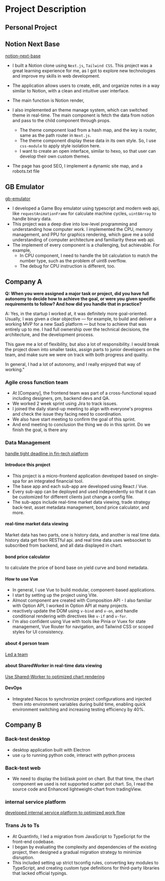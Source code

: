 # Project Description

## Personal Project

## Notion Next Base

[notion-next-base](https://github.com/czgaotian/notion-next-base)

- I built a Notion clone using `Next.js`, `Tailwind CSS`. This project was a great learning experience for me, as I got to explore new technologies and improve my skills in web development.
- The application allows users to create, edit, and organize notes in a way similar to Notion, with a clean and intuitive user interface.
- The main function is Notion render,
- I also implemented an theme manage system, which can switched theme in real-time. The main component is fetch the data from notion and pass to the child component through props.

  - The theme component load from a hash map, and the key is router, same as the path router in `Next.js`.
  - The theme component display these data in its own style. So, I use `css-module` to apply style isolation here.
  - I want to create an open interface, similar to hexo, so that user can develop their own custom themes.

- The page has good SEO, I implement a dynamic site map, and a robots.txt file

## GB Emulator

[gb-emulator](https://github.com/czgaotian/gbemu)

- I developed a Game Boy emulator using typescript and modern web api, like `requestAnimationFrame` for calculate machine cycles, `uint8Array` to handle binary data.
- This project was a deep dive into low-level programming and understanding how computer work. I implemented the CPU, memory management, and PPU for graphics rendering, which gave me a solid understanding of computer architecture and familiarity these web api.
- The implement of every component is a challenging, but achievable. For example,
  - In CPU component, I need to handle the bit calculation to match the number type, such as the problem of uint8 overflow.
  - The debug for CPU instruction is different, too.

## Company A

**Q: When you were assigned a major task or project, did you have full autonomy to decide how to achieve the goal, or were you given specific requirements to follow? And how did you handle that in practice?**

A: Yes, in the startup I worked at, it was definitely more goal-oriented. Usually, I was given a clear objective — for example, to build and deliver a working MVP for a new SaaS platform — but how to achieve that was entirely up to me. I had full ownership over the technical decisions, the architecture, and the development process.

This gave me a lot of flexibility, but also a lot of responsibility. I would break the project down into smaller tasks, assign parts to junior developers on the team, and make sure we were on track with both progress and quality.

In general, I had a lot of autonomy, and I really enjoyed that way of working."

### Agile cross function team

- At [Company], the frontend team was part of a cross-functional squad including designers, pm, backend devs and QA.
- We worked 2 week sprint using Jira to track issues.
- I joined the daily stand-up meeting to align with everyone's progress and check the issue they facing need to coordination.
- We also have start meeting to confirm the goal of this sprint.
- And end meeting to conclusion the thing we do in this sprint. Do we finish the goal, is there any

### Data Management

[handle tight deadline in fin-tech platform](../../behaviorQuestion/BQgrid.md#handle-tight-deadline-in-fin-tech-platform)

#### Introduce this project

- This project is a micro-frontend application developed based on single-spa for an integrated financial tool.
- The base app and each sub-app are developed using React / Vue.
- Every sub-app can be deployed and used independently so that it can be customized for different clients just change a config file.
- The sub-apps include real-time market data viewing, trade strategy back-test, asset metadata management, bond price calculator, and more.

#### real-time market data viewing

Market data has two parts, one is history data, and another is real time data.
history data get from RESTful api. and real time data uses websocket to subscribed from backend, and all data displayed in chart.

#### bond price calculator

to calculate the price of bond base on yield curve and bond metadata.

#### How to use Vue

- In general, I use Vue to build modular, component-based applications.
- I start by setting up the project using Vite.
- Almost component are created with Composition API - I also familiar with Option API, I worked in Option API at many projects.
- reactively update the DOM using `v-bind` and `v-on`, and handle conditional rendering with directives like `v-if` and `v-for`.
- I'm also confident using Vue with tools like Pinia or Vuex for state management, Vue Router for navigation, and Tailwind CSS or scoped styles for UI consistency.

#### about 4 person team

[Led a team](../../behaviorQuestion/BQgrid.md#led-a-team)

#### about SharedWorker in real-time data viewing

[Use Shared-Worker to optimized chart rendering](./projectGrid.md#use-shared-worker-to-optimized-chart-rendering)

#### DevOps

- Integrated Nacos to synchronize project configurations and injected them into environment variables during build time, enabling quick environment switching and increasing testing efficiency by 40%.

## Company B

### Back-test desktop

- desktop application built with Electron
- use `cp` to running python code, interact with python process

### Back-test web

- We need to display the bid/ask point on chart. But that time, the chart component we used is not supported scatter pot chart. So, I read the source code and Enhanced lightweight-chart from tradingView.

### internal service platform

[developed internal service platform to optimized work flow](../../behaviorQuestion/BQgrid.md#developed-internal-service-platform-to-optimized-work-flow)

### Trans Js to Ts

- At QuantInfo, I led a migration from JavaScript to TypeScript for the front-end codebase.
- I began by evaluating the complexity and dependencies of the existing project, then designed a gradual migration strategy to minimize disruption.
- This included setting up strict tsconfig rules, converting key modules to TypeScript, and creating custom type definitions for third-party libraries that lacked official typings.
